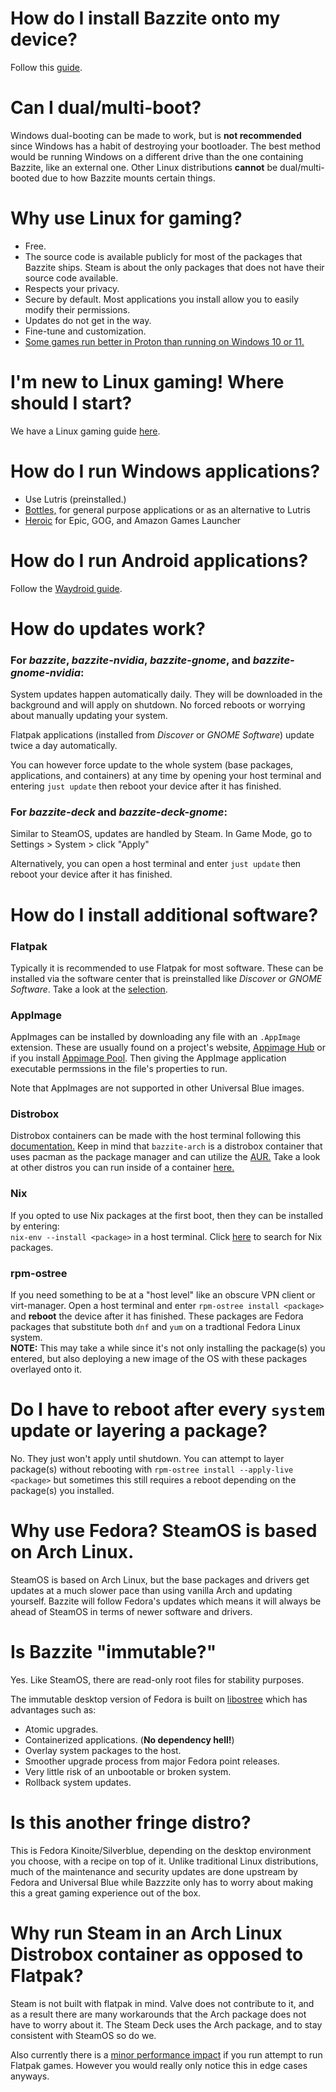 # How do I install Bazzite onto my device?

Follow this [guide](/images/bazzite/installation/).

# Can I dual/multi-boot?

Windows dual-booting can be made to work, but is **not recommended** since Windows has a habit of destroying your bootloader.  The best method would be running Windows on a different drive than the one containing Bazzite, like an external one.  Other Linux distributions **cannot** be dual/multi-booted due to how Bazzite mounts certain things.

# Why use Linux for gaming?

* Free.
* The source code is available publicly for most of the packages that Bazzite ships.  Steam is about the only packages that does not have their source code available.
* Respects your privacy.
* Secure by default.  Most applications you install allow you to easily modify their permissions.
* Updates do not get in the way.
* Fine-tune and customization.
* [Some games run better in Proton than running on Windows 10 or 11.](https://arstechnica.com/gaming/2022/03/how-valve-made-steam-deck-the-first-pc-to-smoothly-run-elden-ring/)

# I'm new to Linux gaming!  Where should I start?

We have a Linux gaming guide [here](https://universal-blue.org/images/bazzite/gaming_guide/).

# How do I run Windows applications?

* Use Lutris (preinstalled.) 
* [Bottles,](https://flathub.org/apps/com.usebottles.bottles) for general purpose applications or as an alternative to Lutris 
* [Heroic](https://flathub.org/apps/com.heroicgameslauncher.hgl) for Epic, GOG, and Amazon Games Launcher 

# How do I run Android applications?

Follow the [Waydroid guide](/images/bazzite/waydroid/).

# How do updates work?

### **For *bazzite*, *bazzite-nvidia*, *bazzite-gnome*, and *bazzite-gnome-nvidia*:**

System updates happen automatically daily.  They will be downloaded in the background and will apply on shutdown.  No forced reboots or worrying about manually updating your system.

Flatpak applications (installed from *Discover* or *GNOME Software*) update twice a day automatically.

You can however force update to the whole system (base packages, applications, and containers) at any time by opening your host terminal and entering `just update` then reboot your device after it has finished.

### **For *bazzite-deck* and *bazzite-deck-gnome*:**

Similar to SteamOS, updates are handled by Steam.  In Game Mode, go to Settings > System > click "Apply"

Alternatively, you can open a host terminal and enter `just update` then reboot your device after it has finished.

# How do I install additional software?

### Flatpak

Typically it is recommended to use Flatpak for most software.  These can be installed via the software center that is preinstalled like *Discover* or *GNOME Software*.  Take a look at the [selection](https://flathub.org/apps/collection/popular/1).

### AppImage

AppImages can be installed by downloading any file with an `.AppImage` extension.  These are usually found on a project's website, [Appimage Hub](https://www.appimagehub.com/) or if you install [Appimage Pool](https://flathub.org/apps/io.github.prateekmedia.appimagepool). Then giving the AppImage application executable permssions in the file's properties to run.

Note that AppImages are not supported in other Universal Blue images.

### Distrobox

Distrobox containers can be made with the host terminal following this [documentation.](https://github.com/89luca89/distrobox/blob/main/docs/usage/distrobox-create.md)  Keep in mind that `bazzite-arch` is a distrobox container that uses pacman as the package manager and can utilize the [AUR.](https://aur.archlinux.org/)  Take a look at other distros you can run inside of a container [here.](https://github.com/89luca89/distrobox/blob/main/docs/compatibility.md#containers-distros)

### Nix

If you opted to use Nix packages at the first boot, then they can be installed by entering:  
`nix-env --install <package>` in a host terminal.  Click [here](https://search.nixos.org/packages) to search for Nix packages.

### rpm-ostree

If you need something to be at a "host level" like an obscure VPN client or virt-manager. Open a host terminal and enter `rpm-ostree install <package>` and **reboot** the device after it has finished.  These packages are Fedora packages that substitute both `dnf` and `yum` on a tradtional Fedora Linux system.  
**NOTE:** This may take a while since it's not only installing the package(s) you entered, but also deploying a new image of the OS with these packages overlayed onto it. 

# Do I have to reboot after every `system` update or layering a package?

No.  They just won't apply until shutdown.  You can attempt to layer package(s) without rebooting with `rpm-ostree install --apply-live <package>` but sometimes this still requires a reboot depending on the package(s) you installed.

# Why use Fedora? SteamOS is based on Arch Linux.

SteamOS is based on Arch Linux, but the base packages and drivers get updates at a much slower pace than using vanilla Arch and updating yourself.  Bazzite will follow Fedora's updates which means it will always be ahead of SteamOS in terms of newer software and drivers.


# Is Bazzite "immutable?"

Yes.  Like SteamOS, there are read-only root files for stability purposes.

The immutable desktop version of Fedora is built on [libostree](https://ostreedev.github.io/ostree/) which has advantages such as:
* Atomic upgrades.
* Containerized applications. (**No dependency hell!**)
* Overlay system packages to the host.
* Smoother upgrade process from major Fedora point releases.
* Very little risk of an unbootable or broken system.
* Rollback system updates.


# Is this another fringe distro?

This is Fedora Kinoite/Silverblue, depending on the desktop environment you choose, with a recipe on top of it.  Unlike traditional Linux distributions, much of the maintenance and security updates are done upstream by Fedora and Universal Blue while Bazzzite only has to worry about making this a great gaming experience out of the box.

# Why run Steam in an Arch Linux Distrobox container as opposed to Flatpak?

Steam is not built with flatpak in mind. Valve does not contribute to it, and as a result there are many workarounds that the Arch package does not have to worry about it.  The Steam Deck uses the Arch package, and to stay consistent with SteamOS so do we.

Also currently there is a [minor performance impact](https://github.com/flatpak/flatpak/issues/4187) if you run attempt to run Flatpak games.  However you would really only notice this in edge cases anyways.
